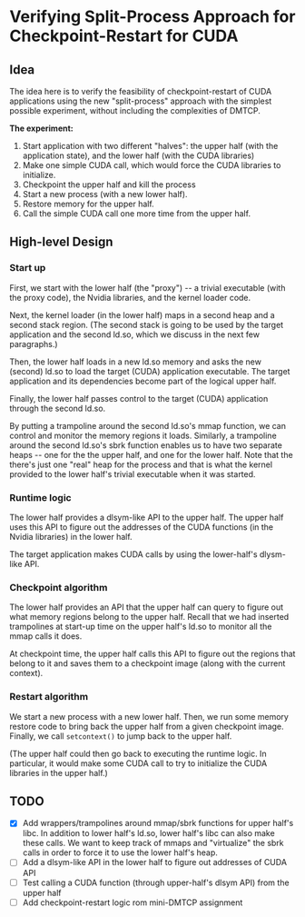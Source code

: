 # Verifying Split-Process Approach for Checkpoint-Restart for CUDA

## Idea

The idea here is to verify the feasibility of checkpoint-restart of CUDA
applications using the new "split-process" approach with the simplest
possible experiment, without including the complexities of DMTCP.

**The experiment:**

1. Start application with two different "halves": the upper half
   (with the application state), and the lower half (with the CUDA
   libraries)
2. Make one simple CUDA call, which would force the CUDA libraries to
   initialize.
3. Checkpoint the upper half and kill the process
4. Start a new process (with a new lower half).
5. Restore memory for the upper half.
6. Call the simple CUDA call one more time from the upper half.

## High-level Design

### Start up

First, we start with the lower half (the "proxy") -- a trivial executable
(with the proxy code), the Nvidia libraries, and the kernel loader code.

Next, the kernel loader (in the lower half) maps in a second heap and
a second stack region. (The second stack is going to be used by the
target application and the second ld.so, which we discuss in the next
few paragraphs.)

Then, the lower half loads in a new ld.so memory and asks the new (second)
ld.so to load the target (CUDA) application executable. The target
application and its dependencies become part of the logical upper half.

Finally, the lower half passes control to the target (CUDA) application
through the second ld.so.

By putting a trampoline around the second ld.so's mmap function, we can
control and monitor the memory regions it loads. Similarly, a trampoline
around the second ld.so's sbrk function enables us to have two separate
heaps -- one for the the upper half, and one for the lower half. Note
that the there's just one "real" heap for the process and that is what
the kernel provided to the lower half's trivial executable when it was
started.

### Runtime logic

The lower half provides a dlsym-like API to the upper half. The upper
half uses this API to figure out the addresses of the CUDA functions
(in the Nvidia libraries) in the lower half.

The target application makes CUDA calls by using the lower-half's
dlysm-like API.

### Checkpoint algorithm

The lower half provides an API that the upper half can query to figure
out what memory regions belong to the upper half. Recall that we had
inserted trampolines at start-up time on the upper half's ld.so to
monitor all the mmap calls it does.

At checkpoint time, the upper half calls this API to figure out the
regions that belong to it and saves them to a checkpoint image (along
with the current context).

### Restart algorithm

We start a new process with a new lower half. Then, we run some memory
restore code to bring back the upper half from a given checkpoint image.
Finally, we call `setcontext()` to jump back to the upper half.

(The upper half could then go back to executing the runtime logic. In
 particular, it would make some CUDA call to try to initialize the CUDA
 libraries in the upper half.)

## TODO

 - [x] Add wrappers/trampolines around mmap/sbrk functions for upper half's
       libc. In addition to lower half's ld.so, lower half's libc can also
       make these calls. We want to keep track of mmaps and "virtualize"
       the sbrk calls in order to force it to use the lower half's heap.
 - [ ] Add a dlsym-like API in the lower half to figure out addresses of CUDA API
 - [ ] Test calling a CUDA function (through upper-half's dlsym API) from the
       upper half
 - [ ] Add checkpoint-restart logic rom mini-DMTCP assignment
